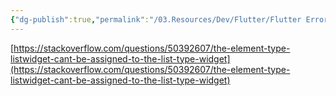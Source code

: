 ```yaml
---
{"dg-publish":true,"permalink":"/03.Resources/Dev/Flutter/Flutter Error - the element type 'List widget ' can't be assigned to the list type 'Widget'/","tags":["dev","flutter","error"],"noteIcon":""}
---
```




[https://stackoverflow.com/questions/50392607/the-element-type-listwidget-cant-be-assigned-to-the-list-type-widget](https://stackoverflow.com/questions/50392607/the-element-type-listwidget-cant-be-assigned-to-the-list-type-widget)